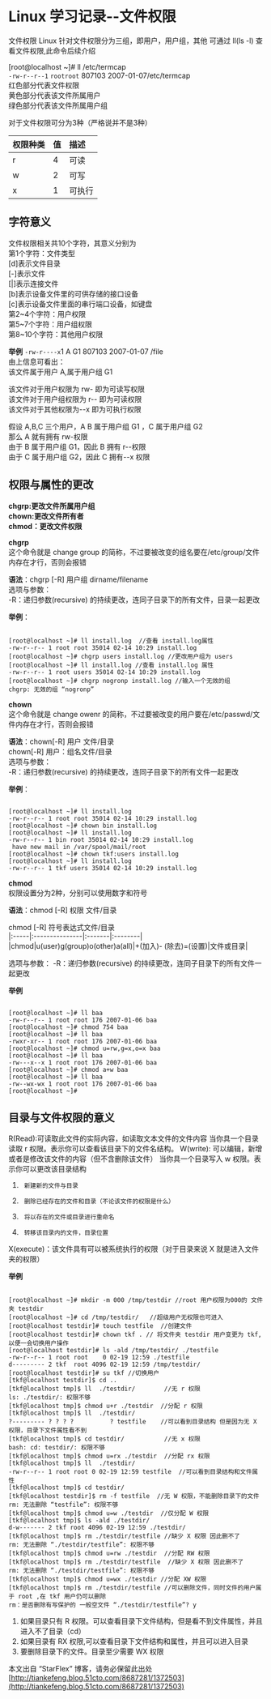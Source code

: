 # Linux 学习记录--文件权限

文件权限
Linux 针对文件权限分为三组，即用户，用户组，其他
可通过 ll(ls -l) 查看文件权限,此命令后续介绍

[root@localhost ~]# ll /etc/termcap   
`-rw-r--r--1` `rootroot` 807103 2007-01-07/etc/termcap  
 红色部分代表文件权限  
 黄色部分代表该文件所属用户  
 绿色部分代表该文件所属用户组  

对于文件权限可分为3种（严格说并不是3种）

|**权限种类**|**值**|**描述**|
|:------|:--|:----|
|r|4|可读|
|w|2|可写|
|x|1|可执行|

## 字符意义
文件权限相关共10个字符，其意义分别为  
第1个字符：文件类型  
[d]表示文件目录  
[-]表示文件  
[|]表示连接文件  
[b]表示设备文件里的可供存储的接口设备  
[c]表示设备文件里面的串行端口设备，如键盘  
第2~4个字符：用户权限  
第5~7个字符：用户组权限  
第8~10个字符：其他用户权限  

**举例**
`-rw-r----x`1  A  G1 807103 2007-01-07 /file  
由上信息可看出：  
该文件属于用户 A,属于用户组 G1  

该文件对于用户权限为 rw- 即为可读写权限  
该文件对于用户组权限为 r-- 即为可读权限  
该文件对于其他权限为--x 即为可执行权限  

假设 A,B,C 三个用户，A B 属于用户组 G1 ，C 属于用户组 G2  
那么 A 就有拥有 rw-权限  
由于 B 属于用户组 G1，因此 B 拥有 r--权限  
由于 C 属于用户组 G2，因此 C 拥有--x 权限  

## 权限与属性的更改  
**chgrp:更改文件所属用户组**  
**chown:更改文件所有者**  
**chmod：更改文件权限**  

**chgrp**  
这个命令就是 change group 的简称，不过要被改变的组名要在/etc/group/文件内存在才行，否则会报错  

**语法**：chgrp [-R]  用户组 dirname/filename  
选项与参数：  
-R：递归参数(recursive) 的持续更改，连同子目录下的所有文件，目录一起更改  

**举例**： 

```
 
[root@localhost ~]# ll install.log  //查看 install.log属性
-rw-r--r-- 1 root root 35014 02-14 10:29 install.log
[root@localhost ~]# chgrp users install.log //更改用户组为 users
[root@localhost ~]# ll install.log //查看 install.log 属性
-rw-r--r-- 1 root users 35014 02-14 10:29 install.log
[root@localhost ~]# chgrp nogronp install.log //输入一个无效的组
chgrp: 无效的组 “nogronp”
```

**chown**   
这个命令就是 change owenr 的简称，不过要被改变的用户要在/etc/passwd/文件内存在才行，否则会报错  

**语法**：chown[-R] 用户 文件/目录  
chown[-R] 用户：组名文件/目录  
选项与参数：  
-R：递归参数(recursive) 的持续更改，连同子目录下的所有文件一起更改  

**举例**：

```
  
[root@localhost ~]# ll install.log
-rw-r--r-- 1 root root 35014 02-14 10:29 install.log
[root@localhost ~]# chown bin install.log
[root@localhost ~]# ll install.log
-rw-r--r-- 1 bin root 35014 02-14 10:29 install.log
 have new mail in /var/spool/mail/root
[root@localhost ~]# chown tkf:users install.log
[root@localhost ~]# ll install.log
-rw-r--r-- 1 tkf users 35014 02-14 10:29 install.log
```

**chmod**  
权限设置分为2种，分别可以使用数字和符号  

**语法**：chmod  [-R]  权限 文件/目录 
 
chmod  [-R]  符号表达式文件/目录   
|:-----|:---------------|:-------|:--------|
|chmod|u(user)g(group)o(other)a(all)|+(加入)- (除去)=(设置)|文件或目录|

选项与参数：
-R：递归参数(recursive) 的持续更改，连同子目录下的所有文件一起更改

**举例**

```

[root@localhost ~]# ll baa
-rw-r--r-- 1 root root 176 2007-01-06 baa
[root@localhost ~]# chmod 754 baa
[root@localhost ~]# ll baa
-rwxr-xr-- 1 root root 176 2007-01-06 baa
[root@localhost ~]# chmod u=rw,g=x,o=x baa 
[root@localhost ~]# ll baa
-rw---x--x 1 root root 176 2007-01-06 baa
[root@localhost ~]# chmod a+w baa 
[root@localhost ~]# ll baa
-rw--wx-wx 1 root root 176 2007-01-06 baa
[root@localhost ~]# 
```

## 目录与文件权限的意义

R(Read):可读取此文件的实际内容，如读取文本文件的文件内容
当你具一个目录读取 r 权限。表示你可以查看该目录下的文件名结构。
W(write): 可以编辑，新增或者是修改该文件的内容（但不含删除该文件）
当你具一个目录写入 w 权限。表示你可以更改该目录结构
1.      新建新的文件与目录  
2.      删除已经存在的文件和目录（不论该文件的权限是什么）  
3.      将以存在的文件或目录进行重命名   
4.      转移该目录内的文件，目录位置   
X(execute)：该文件具有可以被系统执行的权限（对于目录来说 X 就是进入文件夹的权限）   

**举例**

```

[root@localhost ~]# mkdir -m 000 /tmp/testdir //root 用户权限为000的 文件夹 testdir
[root@localhost ~]# cd /tmp/testdir/   //超级用户无权限也可进入
[root@localhost testdir]# touch testfile  //创建文件
[root@localhost testdir]# chown tkf . // 将文件夹 testdir 用户变更为 tkf,以便一会切换用户操作
[root@localhost testdir]# ls -ald /tmp/testdir/ ./testfile 
-rw-r--r-- 1 root root    0 02-19 12:59 ./testfile
d--------- 2 tkf  root 4096 02-19 12:59 /tmp/testdir/
[root@localhost testdir]# su tkf //切换用户
[tkf@localhost testdir]$ cd ..
[tkf@localhost tmp]$ ll  ./testdir/        //无 r 权限
ls: ./testdir/: 权限不够
[tkf@localhost tmp]$ chmod u+r ./testdir  //分配 r 权限
[tkf@localhost tmp]$ ll  ./testdir/
?--------- ? ? ? ?          ? testfile    //可以看到目录结构 但是因为无 X 权限，目录下文件属性看不到
[tkf@localhost tmp]$ cd testdir/           //无 x 权限
bash: cd: testdir/: 权限不够
[tkf@localhost tmp]$ chmod u=rx ./testdir  //分配 rx 权限
[tkf@localhost tmp]$ ll  ./testdir/    
-rw-r--r-- 1 root root 0 02-19 12:59 testfile  //可以看到目录结构和文件属性
[tkf@localhost tmp]$ cd testdir/
[tkf@localhost testdir]$ rm -f testfile  //无 W 权限，不能删除目录下的文件
rm: 无法删除 “testfile”: 权限不够
[tkf@localhost tmp]$ chmod u=w ./testdir  //仅分配 W 权限
[tkf@localhost tmp]$ ls -ald ./testdir/
d-w------- 2 tkf root 4096 02-19 12:59 ./testdir/
[tkf@localhost tmp]$ rm ./testdir/testfile //缺少 X 权限 因此删不了
rm: 无法删除 “./testdir/testfile”: 权限不够 
[tkf@localhost tmp]$ chmod u=rw ./testdir  //分配 RW 权限
[tkf@localhost tmp]$ rm ./testdir/testfile  //缺少 X 权限 因此删不了
rm: 无法删除 “./testdir/testfile”: 权限不够
[tkf@localhost tmp]$ chmod u=wx ./testdir //分配 XW 权限
[tkf@localhost tmp]$ rm ./testdir/testfile //可以删除文件，同时文件的用户属于 root ,在 tkf 用户仍可以删除
rm：是否删除有写保护的 一般空文件 “./testdir/testfile”? y
```

1. 如果目录只有 R 权限。可以查看目录下文件结构，但是看不到文件属性，并且进入不了目录（cd）
2. 如果目录有 RX 权限,可以查看目录下文件结构和属性，并且可以进入目录
3. 要删除目录下的文件。目录至少需要 WX 权限

本文出自 “StarFlex” 博客，请务必保留此出处[http://tiankefeng.blog.51cto.com/8687281/1372503](http://tiankefeng.blog.51cto.com/8687281/1372503)
